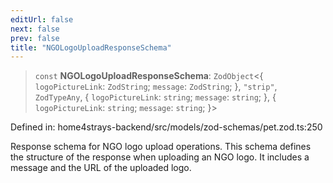 ```yaml
---
editUrl: false
next: false
prev: false
title: "NGOLogoUploadResponseSchema"
---
```


> `const` **NGOLogoUploadResponseSchema**: `ZodObject`\<\{ `logoPictureLink`: `ZodString`; `message`: `ZodString`; \}, `"strip"`, `ZodTypeAny`, \{ `logoPictureLink`: `string`; `message`: `string`; \}, \{ `logoPictureLink`: `string`; `message`: `string`; \}\>

Defined in: home4strays-backend/src/models/zod-schemas/pet.zod.ts:250

Response schema for NGO logo upload operations.
This schema defines the structure of the response when uploading an NGO logo.
It includes a message and the URL of the uploaded logo.
